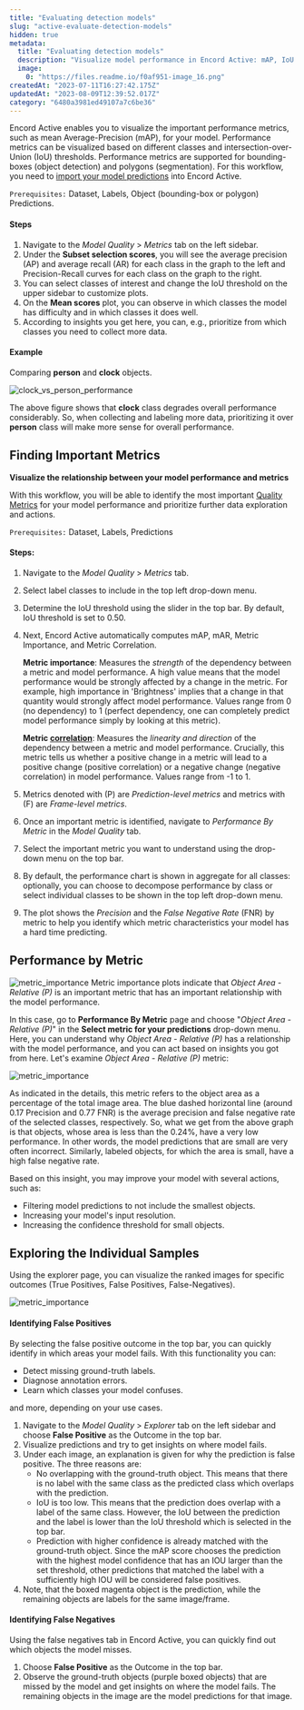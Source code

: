 ```yaml
---
title: "Evaluating detection models"
slug: "active-evaluate-detection-models"
hidden: true
metadata: 
  title: "Evaluating detection models"
  description: "Visualize model performance in Encord Active: mAP, IoU thresholds, object detection, and segmentation. Optimize with insights."
  image: 
    0: "https://files.readme.io/f0af951-image_16.png"
createdAt: "2023-07-11T16:27:42.175Z"
updatedAt: "2023-08-09T12:39:52.017Z"
category: "6480a3981ed49107a7c6be36"
---
```


Encord Active enables you to visualize the important performance metrics, such as mean Average-Precision (mAP), for your model. Performance metrics can be visualized based on different classes and intersection-over-Union (IoU) thresholds. Performance metrics are supported for bounding-boxes (object detection) and polygons (segmentation). For this workflow, you need to [import your model predictions](https://docs.encord.com/docs/active-import-model-predictions) into Encord Active.

`Prerequisites:` Dataset, Labels, Object (bounding-box or polygon) Predictions.

#### Steps

1. Navigate to the _Model Quality_ > _Metrics_ tab on the left sidebar.
2. Under the **Subset selection scores**, you will see the average precision (AP) and average recall (AR) for each class in the graph to the left and Precision-Recall curves for each class on the graph to the right.
3. You can select classes of interest and change the IoU threshold on the upper sidebar to customize plots.
4. On the **Mean scores** plot, you can observe in which classes the model has difficulty and in which classes it does well.
5. According to insights you get here, you can, e.g., prioritize from which classes you need to collect more data.

#### Example

Comparing **person** and **clock** objects.

![clock_vs_person_performance](https://storage.cloud.google.com/docs-media.encord.com/static/img/images/clock_vs_person_performance.png)

The above figure shows that **clock** class degrades overall performance considerably. So, when collecting and labeling more data, prioritizing it over **person** class will make more sense for overall performance.

## Finding Important Metrics

**Visualize the relationship between your model performance and metrics**

With this workflow, you will be able to identify the most important [Quality Metrics](https://docs.encord.com/docs/active-quality-metrics) for your model performance and prioritize further data exploration and actions.

`Prerequisites:` Dataset, Labels, Predictions

#### Steps:

1. Navigate to the _Model Quality_ > _Metrics_ tab.
2. Select label classes to include in the top left drop-down menu.
3. Determine the IoU threshold using the slider in the top bar. By default, IoU threshold is set to 0.50.
4. Next, Encord Active automatically computes mAP, mAR, Metric Importance, and Metric Correlation.

   **Metric importance**: Measures the _strength_ of the dependency between a metric and model performance. A high value means that the model performance would be strongly affected by a change in the metric. For example, high importance in 'Brightness' implies that a change in that quantity would strongly affect model performance. Values range from 0 (no dependency) to 1 (perfect dependency, one can completely predict model performance simply by looking at this metric).

   **Metric [correlation](https://en.wikipedia.org/wiki/Correlation)**: Measures the _linearity and direction_ of the dependency between a metric and model performance. Crucially, this metric tells us whether a positive change in a metric will lead to a positive change (positive correlation) or a negative change (negative correlation) in model performance. Values range from -1 to 1.

5. Metrics denoted with (P) are _Prediction-level metrics_ and metrics with (F) are _Frame-level metrics_.
6. Once an important metric is identified, navigate to _Performance By Metric_ in the _Model Quality_ tab.
7. Select the important metric you want to understand using the drop-down menu on the top bar.
8. By default, the performance chart is shown in aggregate for all classes: optionally, you can choose to decompose performance by class or select individual classes to be shown in the top left drop-down menu.
9. The plot shows the _Precision_ and the _False Negative Rate_ (FNR) by metric to help you identify which metric characteristics your model has a hard time predicting.

## Performance by Metric

![metric_importance](https://storage.cloud.google.com/docs-media.encord.com/static/img/images/index_importance.png)
Metric importance plots indicate that _Object Area - Relative (P)_ is an important metric that has an important relationship with the model performance.

In this case, go to **Performance By Metric** page and choose "_Object Area - Relative (P)_" in the **Select metric for your predictions** drop-down menu. Here, you can understand why _Object Area - Relative (P)_ has a relationship with the model performance, and you can act based on insights you got from here. Let's examine _Object Area - Relative (P)_ metric:

![metric_importance](https://storage.cloud.google.com/docs-media.encord.com/static/img/images/object_area_relative_performance.png)

As indicated in the details, this metric refers to the object area as a percentage of the total image area. The blue dashed horizontal line (around 0.17 Precision and 0.77 FNR) is the average precision and false negative rate of the selected classes, respectively. So, what we get from the above graph is that objects, whose area is less than the 0.24%, have a very low performance. In other words, the model predictions that are small are very often incorrect. Similarly, labeled objects, for which the area is small, have a high false negative rate.

Based on this insight, you may improve your model with several actions, such as:

- Filtering model predictions to not include the smallest objects.
- Increasing your model's input resolution.
- Increasing the confidence threshold for small objects.

## Exploring the Individual Samples

Using the explorer page, you can visualize the ranked images for specific outcomes (True Positives, False Positives, False-Negatives).

![metric_importance](https://storage.cloud.google.com/docs-media.encord.com/static/img/images/workflows/evaluate-detection-model/img_1.png)

#### Identifying False Positives

By selecting the false positive outcome in the top bar, you can quickly identify in which areas your model fails. With this functionality you can:

- Detect missing ground-truth labels.
- Diagnose annotation errors.
- Learn which classes your model confuses.

and more, depending on your use cases.

1. Navigate to the _Model Quality_ > _Explorer_ tab on the left sidebar and choose **False Positive** as the Outcome in
   the top bar.
2. Visualize predictions and try to get insights on where model fails.
3. Under each image, an explanation is given for why the prediction is false positive. The three reasons are:
   - No overlapping with the ground-truth object. This means that there is no label with the same class as the predicted class which overlaps with the prediction.
   - IoU is too low. This means that the prediction does overlap with a label of the same class. However, the IoU between the prediction and the label is lower than the IoU threshold which is selected in the top bar.
   - Prediction with higher confidence is already matched with the ground-truth object. Since the mAP score chooses the prediction with the highest model confidence that has an IOU larger than the set threshold, other predictions that matched the label with a sufficiently high IOU will be considered false positives.
4. Note, that the boxed magenta object is the prediction, while the remaining objects are labels for the same image/frame.

#### Identifying False Negatives

Using the false negatives tab in Encord Active, you can quickly find out which objects the model misses.

1. Choose **False Positive** as the Outcome in the top bar.
2. Observe the ground-truth objects (purple boxed objects) that are missed by the model and get insights on where the model fails. The remaining objects in the image are the model predictions for that image.

